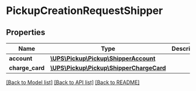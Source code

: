 # PickupCreationRequestShipper

## Properties
Name | Type | Description | Notes
------------ | ------------- | ------------- | -------------
**account** | [**\UPS\Pickup\Pickup\ShipperAccount**](ShipperAccount.md) |  | [optional] 
**charge_card** | [**\UPS\Pickup\Pickup\ShipperChargeCard**](ShipperChargeCard.md) |  | [optional] 

[[Back to Model list]](../../README.md#documentation-for-models) [[Back to API list]](../../README.md#documentation-for-api-endpoints) [[Back to README]](../../README.md)

